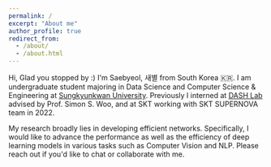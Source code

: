```yaml
---
permalink: /
excerpt: "About me"
author_profile: true
redirect_from:
  - /about/
  - /about.html
---
```


Hi, Glad you stopped by :) I'm Saebyeol, 새별 from South Korea 🇰🇷.
I am undergraduate student majoring in Data Science and Computer Science & Engineering at [Sungkyunkwan University](https://www.skku.edu/eng/).
Previously I interned at [DASH Lab](https://dash-lab.github.io/) advised by Prof. Simon S. Woo, and at SKT working with SKT SUPERNOVA team in 2022.

My research broadly lies in developing efficient networks. Specifically, I would like to advance the performance as well as the efficiency of deep learning models in various tasks such as Computer Vision and NLP. Please reach out if you'd like to chat or collaborate with me.

<!-- ### CV -->

<!-- Here is my [CV](../files/saebyeol_cv.pdf){:target="\_blank"} ! -->
